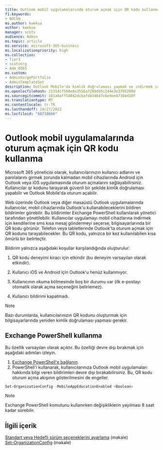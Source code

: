 ```yaml
---
title: Outlook mobil uygulamalarında oturum açmak için QR kodu kullanma
f1.keywords:
- NOCSH
ms.author: kwekua
author: kwekua
manager: scotv
audience: Admin
ms.topic: article
ms.service: microsoft-365-business
ms.localizationpriority: high
ms.collection:
- Tier3
- scotvorg
- Adm_O365
ms.custom:
- AdminSurgePortfolio
- AdminTemplateSet
description: Outlook Mobile'da kimlik doğrulaması yapmak ve indirmek için QR kodu kullanmayı öğrenin.
ms.openlocfilehash: 21314cf560e8a3556a7289d95c244e3e3795200d
ms.sourcegitcommit: 181a0aff54842dcbafd834647c6e9ee47304d10f
ms.translationtype: MT
ms.contentlocale: tr-TR
ms.lasthandoff: 10/27/2022
ms.locfileid: "68718666"
---
```

# <a name="use-a-qr-code-to-sign-in-to-the-outlook-mobile-apps"></a>Outlook mobil uygulamalarında oturum açmak için QR kodu kullanma

Microsoft 365 yöneticisi olarak, kullanıcılarınızın kullanıcı adlarını ve parolalarını girmek zorunda kalmadan mobil cihazlarında Android için Outlook veya iOS uygulamasında oturum açmalarını sağlayabilirsiniz. Kullanıcılar qr kodunu tarayarak güvenli bir şekilde kimlik doğrulaması yapabilir ve Outlook Mobile'da oturum açabilir.

Web üzerinde Outlook veya diğer masaüstü Outlook uygulamalarında kullanıcılar, mobil cihazlarında Outlook'u kullanabileceklerini bildiren bildirimler görebilir. Bu bildirimler Exchange PowerShell kullanılarak yönetici tarafından yönetilebilir. Kullanıcılar uygulamayı mobil cihazlarına indirmek için kendilerine sms kısa mesaj göndermeyi seçerse, bilgisayarlarında bir QR kodu görünür. Telefon veya tabletlerinde Outlook'ta oturum açmak için QR kodunu tarayabilecekler. Bu QR kodu, yalnızca bir kez kullanılabilen kısa ömürlü bir belirteçtir.

Bildirim yalnızca aşağıdaki koşullar karşılandığında oluşturulur:

1. QR kodu deneyimi kiracı için etkindir (bu deneyim varsayılan olarak etkindir).

2. Kullanıcı iOS ve Android için Outlook'u henüz kullanmıyor.

3. Kullanıcının okuma bölmesinde boş bir durumu var (ilk e-postayı otomatik olarak açma seçeneğini belirlemez).

4. Kullanıcı bildirimi kapatmadı.

> [!NOTE]
> Bazı durumlarda, kullanıcılarınızın QR kodunu oluşturmak için bilgisayarlarında yeniden kimlik doğrulaması yapması gerekir.

## <a name="use-exchange-powershell"></a>Exchange PowerShell kullanma

Bu özellik varsayılan olarak açıktır. Bu özelliği devre dışı bırakmak için aşağıdaki adımları izleyin.

1. [Exchange PowerShell'e bağlanın](/powershell/exchange/connect-to-exchange-online-powershell).
2. PowerShell'i kullanarak, kullanıcılarınıza Outlook mobil uygulamaları hakkında bilgi veren bildirimleri devre dışı bırakabilirsiniz. Bu, QR kodu oturum açma akışının gösterilmesini de engeller.

```powershell
Set-OrganizationConfig -MobileAppEducationEnabled <Boolean>
```

> [!NOTE]
> Exchange PowerShell komutunu kullanırken değişikliklerin yayılması 8 saat kadar sürebilir.

## <a name="related-content"></a>İlgili içerik

[Standart veya Hedefli sürüm seçeneklerini ayarlama](release-options-in-office-365.md) (makale)\
[Set-OrganizationConfig](/powershell/module/exchange/set-organizationconfig) (makale)
